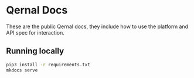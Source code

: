 # Qernal Docs

These are the public Qernal docs, they include
how to use the platform and API spec for interaction.


## Running locally

```bash
pip3 install -r requirements.txt
mkdocs serve
```
